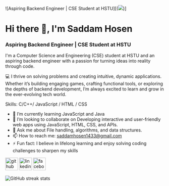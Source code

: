 ![Aspiring Backend Engineer | CSE Student at HSTU][(<img src='https://media.licdn.com/dms/image/v2/D5616AQGgllPXrUCgYA/profile-displaybackgroundimage-shrink_350_1400/B56ZWylhs4GsAc-/0/1742457939783?e=1747872000&v=beta&t=D4s9y24VoF39I3kmx5DX8CjgU5uFzZDuuSPeoDd1C0M'>)]
# Hi there 👋, I'm Saddam Hosen
### Aspiring Backend Engineer | CSE Student at HSTU

I'm a Computer Science and Engineering (CSE) student at HSTU and an aspiring backend engineer with a passion for turning ideas into reality through code.

💻 I thrive on solving problems and creating intuitive, dynamic applications. Whether it’s building engaging games, crafting functional tools, or exploring the depths of backend development, I’m always excited to learn and grow in the ever-evolving tech world.

Skills: C/C++/ JavaScript / HTML / CSS

- 🌱 I’m currently learning JavaScript and Java 
- 👯 I’m looking to collaborate on Developing interactive and user-friendly web apps using JavaScript, HTML, CSS, and APIs. 
- 💬 Ask me about File handling, algorithms, and data structures. 
- 📫 How to reach me: saddamhosen1433@gmail.com 
- ⚡ Fun fact: I believe in lifelong learning and enjoy solving coding challenges to sharpen my skills 


[<img src='https://cdn.jsdelivr.net/npm/simple-icons@3.0.1/icons/github.svg' alt='github' height='40'>](https://github.com/SaddamHosen42)  [<img src='https://cdn.jsdelivr.net/npm/simple-icons@3.0.1/icons/linkedin.svg' alt='linkedin' height='40'>](https://www.linkedin.com/in/www.linkedin.com/in/saddam-hosen/)  [<img src='https://cdn.jsdelivr.net/npm/simple-icons@3.0.1/icons/facebook.svg' alt='facebook' height='40'>](https://www.facebook.com/https://www.facebook.com/saddamhosen4)  

![GitHub streak stats](https://streak-stats.demolab.com/?user=SaddamHosen42) 

